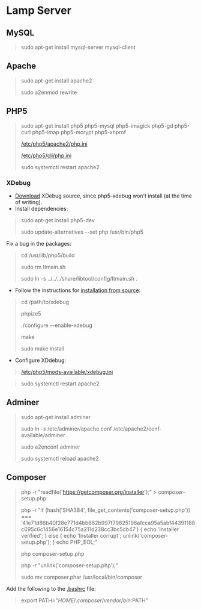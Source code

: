 # Lamp Server

## MySQL
> sudo apt-get install mysql-server mysql-client

## Apache
> sudo apt-get install apache2
>
> sudo a2enmod rewrite

## PHP5
> sudo apt-get install php5 php5-mysql php5-imagick php5-gd php5-curl php5-imap php5-mcrypt php5-xhprof
>
> [/etc/php5/apache2/php.ini](etc/php5/apache2/php.ini)
>
> [/etc/php5/cli/php.ini](etc/php5/cli/php.ini)
>
> sudo systemctl restart apache2

### XDebug
- [Download](https://xdebug.org/download.php) XDebug source, since php5-xdebug won't install (at the time of writing).
- Install dependencies:

> sudo apt-get install php5-dev
>
> sudo update-alternatives --set php /usr/bin/php5

Fix a bug in the packages:
> cd /usr/lib/php5/build
>
> sudo rm ltmain.sh
>
> sudo ln -s ../../../share/libtool/config/ltmain.sh .

- Follow the instructions for [installation from source](https://xdebug.org/docs/install#source):
> cd /path/to/xdebug
>
> phpize5
>
> ./configure --enable-xdebug
>
> make
>
> sudo make install
>

- Configure XDdebug:
> [/etc/php5/mods-available/xdebug.ini](etc/php5/mods-available/xdebug.ini)

> sudo systemctl restart apache2

## Adminer
> sudo apt-get install adminer
>
> sudo ln -s /etc/adminer/apache.conf /etc/apache2/conf-available/adminer
>
> sudo a2enconf adminer
>
> sudo systemctl reload apache2

## Composer
> php -r "readfile('https://getcomposer.org/installer');" > composer-setup.php
>
> php -r "if (hash('SHA384', file_get_contents('composer-setup.php')) === '41e71d86b40f28e771d4bb662b997f79625196afcca95a5abf44391188c695c6c1456e16154c75a211d238cc3bc5cb47') { echo 'Installer verified'; } else { echo 'Installer corrupt'; unlink('composer-setup.php'); } echo PHP_EOL;"
>
> php composer-setup.php
>
> php -r "unlink('composer-setup.php');"
>
> sudo mv composer.phar /usr/local/bin/composer

Add the following to the [.bashrc](home/user/.bashrc) file:
> export PATH="$HOME/.composer/vendor/bin:$PATH"
